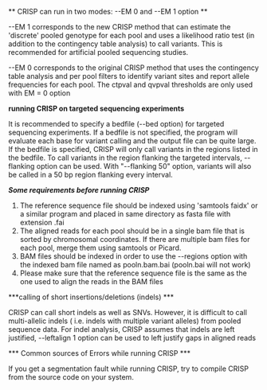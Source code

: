 

** CRISP can run in two modes: --EM 0 and --EM 1 option **

--EM 1 corresponds to the new CRISP method that can estimate the 'discrete' pooled genotype for each pool
and uses a likelihood ratio test (in addition to the contingency table analysis) to call variants. This is 
recommended for artificial pooled sequencing studies. 


--EM 0 corresponds to the original CRISP method that uses the contingency table analysis and per pool filters
to identify variant sites and report allele frequencies for each pool. The ctpval and qvpval 
thresholds are only used with EM = 0 option


**running CRISP on targeted sequencing experiments**

It is recommended to specify a bedfile (--bed option) for targeted sequencing experiments. If a bedfile is 
not specified, the program will evaluate each base for variant calling and the output file can be quite
large. If the bedfile is specified, CRISP will only call variants in the regions listed in the bedfile. To call variants in the
region flanking the targeted intervals, --flanking option can be used. With "--flanking 50" option, 
variants will also be called in a 50 bp region flanking every interval. 

***Some requirements before running CRISP***

1. The reference sequence file should be indexed using 'samtools faidx' or a similar 
program and placed in same directory as fasta file with extension .fai
2. The aligned reads for each pool should be in a single bam file that 
is sorted by chromosomal coordinates. If there are multiple bam files for each pool, merge them
using samtools or Picard. 
3. BAM files should be indexed in order to use the --regions option with the 
indexed bam file named as pooln.bam.bai (pooln.bai will not work)
4. Please make sure that the reference sequence file is the same as the one used to align 
the reads in the BAM files


***calling of short insertions/deletions (indels) ***

CRISP can call short indels as well as SNVs. However, it is difficult to call multi-allelic indels (
i.e. indels with multiple variant alleles) from pooled sequence data. For indel analysis, CRISP assumes that indels are left justified, 
--leftalign 1 option can be used to left justify gaps in aligned reads


*** Common sources of Errors while running CRISP ***

If you get a segmentation fault while running CRISP, try to compile CRISP from the source code 
on your system.


